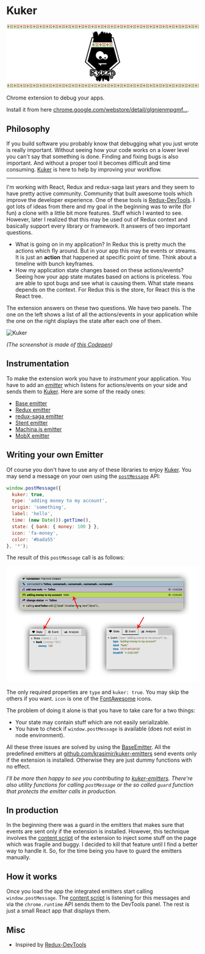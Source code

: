 # Kuker

![kuker](./img/kuker_banner.jpg)

Chrome extension to debug your apps.

Install it from here [chrome.google.com/webstore/detail/glgnienmpgmf...](https://chrome.google.com/webstore/detail/glgnienmpgmfpkigngkmieconbnkmlcn).

## Philosophy

If you build software you probably know that debugging what you just wrote is really important. Without seeing how your code works on a lower level you can't say that something is done. Finding and fixing bugs is also important. And without a proper tool it becomes difficult and time consuming. [Kuker](https://chrome.google.com/webstore/detail/glgnienmpgmfpkigngkmieconbnkmlcn) is here to help by improving your workflow.

---

I'm working with React, Redux and redux-saga last years and they seem to have pretty active community. Community that built awesome tools which improve the developer experience. One of these tools is [Redux-DevTools](https://github.com/zalmoxisus/redux-devtools-extension). I got lots of ideas from there and my goal in the beginning was to write (for fun) a clone with a little bit more features. Stuff which I wanted to see. However, later I realized that this may be used out of Redux context and basically support every library or framework. It answers of two important questions.

* What is going on in my application? In Redux this is pretty much the actions which fly around. But in your app this may be events or streams. It is just an **action** that happened at specific point of time. Think about a timeline with bunch keyframes.
* How my application state changes based on these actions/events? Seeing how your app state mutates based on actions is priceless. You are able to spot bugs and see what is causing them. What state means depends on the context. For Redux this is the store, for React this is the React tree.

The extension answers on these two questions. We have two panels. The one on the left shows a list of all the actions/events in your application while the one on the right displays the state after each one of them.

![Kuker](./img/screenshots_reactreadux1.jpg)

*(The screenshot is made of [this Codepen](https://codepen.io/krasimir/pen/vpYrqw))*

## Instrumentation

To make the extension work you have to *instrument* your application. You have to add an [_emitter_](https://github.com/krasimir/kuker-emitters) which listens for actions/events on your side and sends them to [Kuker](https://chrome.google.com/webstore/detail/glgnienmpgmfpkigngkmieconbnkmlcn). Here are some of the ready ones:

* [Base emitter](https://github.com/krasimir/kuker-emitters)
* [Redux emitter](https://github.com/krasimir/kuker-emitters)
* [redux-saga emitter](https://github.com/krasimir/kuker-emitters)
* [Stent emitter](https://github.com/krasimir/kuker-emitters)
* [Machina.js emitter](https://github.com/krasimir/kuker-emitters)
* [MobX emitter](https://github.com/krasimir/kuker-emitters)

## Writing your own Emitter

Of course you don't have to use any of these libraries to enjoy [Kuker](https://chrome.google.com/webstore/detail/glgnienmpgmfpkigngkmieconbnkmlcn). You may send a message on your own using the [`postMessage`](https://developer.mozilla.org/en-US/docs/Web/API/Window/postMessage) API:

```js
window.postMessage({
  kuker: true,
  type: 'adding money to my account',
  origin: 'something',
  label: 'hello',
  time: (new Date()).getTime(),
  state: { bank: { money: 100 } },
  icon: 'fa-money',
  color: '#bada55'
}, '*');
```

The result of this `postMessage` call is as follows:

![custom event](./img/screenshot_custom_event.jpg)

The only required properties are `type` and `kuker: true`. You may skip the others if you want. `icon` is one of the [FontAwesome](http://fontawesome.io/icons/) icons.

The problem of doing it alone is that you have to take care for a two things:

* Your state may contain stuff which are not easily serializable.
* You have to check if `window.postMessage` is available (does not exist in node environment).

All these three issues are solved by using the [BaseEmitter](https://github.com/krasimir/kuker-emitters#baseemitter). All the predefined emitters at [github.com/krasimir/kuker-emitters](https://github.com/krasimir/kuker-emitters) send events only if the extension is installed. Otherwise they are just dummy functions with no effect.

*I'll be more then happy to see you contributing to [kuker-emitters](https://github.com/krasimir/kuker-emitters). There're also utility functions for calling `postMessage` or the so called `guard` function that protects the emitter calls in production.*

## In production

In the beginning there was a guard in the emitters that makes sure that events are sent only if the extension is installed. However, this technique involves the [content script](https://developer.chrome.com/extensions/content_scripts) of the extension to inject some stuff on the page which was fragile and buggy. I decided to kill that feature until I find a better way to handle it. So, for the time being you have to guard the emitters manually.

## How it works

Once you load the app the integrated emitters start calling `window.postMessage`. The [content script](https://developer.chrome.com/extensions/content_scripts) is listening for this messages and via the `chrome.runtime` API sends them to the DevTools panel. The rest is just a small React app that displays them.

## Misc

* Inspired by [Redux-DevTools](https://github.com/zalmoxisus/redux-devtools-extension)
